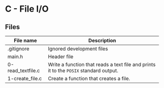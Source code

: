 # C - File I/O

## Files

| File name         | Description                                                                           |
| ----------------- | ------------------------------------------------------------------------------------- |
| .gitignore        | Ignored development files                                                             |
| main.h            | Header file                                                                           |
| 0-read_textfile.c | Write a function that reads a text file and prints it to the `POSIX` standard output. |
| 1-create_file.c   | Create a function that creates a file.                                                |
